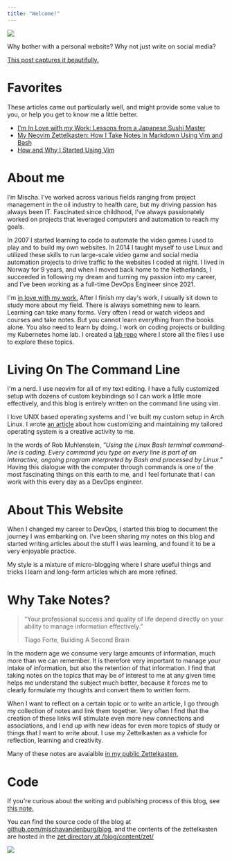 ```yaml
---
title: "Welcome!"
---
```


![](/drawing.jpeg)

Why bother with a personal website? Why not just write on social media?

[This post captures it beautifully.](https://matthiasott.com/notes/simple-truths-about-personal-websites)

# Favorites

These articles came out particularly well, and might provide some value to you, or help you get to know me a little better.

* [I'm In Love with my Work: Lessons from a Japanese Sushi Master](/zet/articles/jiro-sushi/)
* [My Neovim Zettelkasten: How I Take Notes in Markdown Using Vim and Bash](/zet/neovim-zettelkasten/)
* [How and Why I Started Using Vim](/zet/articles/how-started-vim/)

# About me

I’m Mischa. I’ve worked across various fields ranging from project management in the oil industry to health care, but my driving passion has always been IT. Fascinated since childhood, I’ve always passionately worked on projects that leveraged computers and automation to reach my goals. 

In 2007 I started learning to code to automate the video games I used to play and to build my own websites. In 2014 I taught myself to use Linux and utilized these skills to run large-scale video game and social media automation projects to drive traffic to the websites I coded at night. I lived in Norway for 9 years, and when I moved back home to the Netherlands, I succeeded in following my dream and turning my passion into my career, and I’ve been working as a full-time DevOps Engineer since 2021. 

I'm [in love with my work.](/zet/articles/jiro-sushi) After I finish my day's work, I usually sit down to study more about my field. There is always something new to learn. Learning can take many forms. Very often I read or watch videos and courses and take notes. But you cannot learn everything from the books alone. You also need to learn by doing. I work on coding projects or building my Kubernetes home lab. I created a [lab repo](https://github.com/mischavandenburg/lab/) where I store all the files I use to explore these topics.

# Living On The Command Line

I'm a nerd. I use neovim for all of my text editing. I have a fully customized setup with dozens of custom keybindings so I can work a little more effectively, and this blog is entirely written on the command line using vim.

I love UNIX based operating systems and I've built my custom setup in Arch Linux. I wrote [an article](/zet/articles/linux-creativity) about how customizing and maintaining my tailored operating system is a creative activity to me.

In the words of Rob Muhlenstein, *"Using the Linux Bash terminal command-line is coding. Every command you type on every line is part of an interactive, ongoing program interpreted by Bash and processed by Linux."* Having this dialogue with the computer through commands is one of the most fascinating things on this earth to me, and I feel fortunate that I can work with this every day as a DevOps engineer.

# About This Website

When I changed my career to DevOps, I started this blog to document the journey I was embarking on. I've been sharing my notes on this blog and started writing articles about the stuff I was learning, and found it to be a very enjoyable practice.

My style is a mixture of micro-blogging where I share useful things and tricks I learn and long-form articles which are more refined.

# Why Take Notes?

>“Your professional success and quality of life depend directly on your ability to manage information effectively.”
>
>Tiago Forte, Building A Second Brain

In the modern age we consume very large amounts of information, much more than we can remember. It is therefore very important to manage your intake of information, but also the retention of that information. I find that taking notes on the topics that may be of interest to me at any given time helps me understand the subject much better, because it forces me to clearly formulate my thoughts and convert them to written form.

When I want to reflect on a certain topic or to write an article, I go through my collection of notes and link them together. Very often I find that the creation of these links will stimulate even more new connections and associations, and I end up with new ideas for even more topics of study or things that I want to write about. I use my Zettelkasten as a vehicle for reflection, learning and creativity.

Many of these notes are avaialble [in my public Zettelkasten](https://zettelkasten.mischavandenburg.net), 

# Code

If you're curious about the writing and publishing process of this blog, see [this note.](/zet/articles/how-this-blog-is-created/)

You can find the source code of the blog at [github.com/mischavandenburg/blog](https://github.com/mischavandenburg/blog), and the contents of the zettelkasten are hosted in the [zet directory at /blog/content/zet/](https://github.com/mischavandenburg/blog/tree/main/content/zet)

![](/cloud-blue-logo.jpeg)
